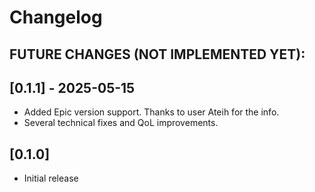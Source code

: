 # Changelog

FUTURE CHANGES (NOT IMPLEMENTED YET):
- 

## [0.1.1] - 2025-05-15
- Added Epic version support. Thanks to user Ateih for the info.
- Several technical fixes and QoL improvements.

## [0.1.0]
- Initial release
